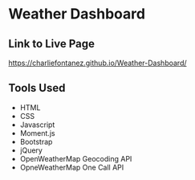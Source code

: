# Weather Dashboard



## Link to Live Page

https://charliefontanez.github.io/Weather-Dashboard/


## Tools Used

- HTML
- CSS
- Javascript
- Moment.js
- Bootstrap
- jQuery
- OpenWeatherMap Geocoding API
- OpneWeatherMap One Call API
